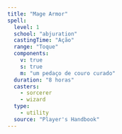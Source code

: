 ```yaml
---
title: "Mage Armor"
spell:
  level: 1
  school: "abjuration"
  castingTime: "Ação"
  range: "Toque"
  components:
    v: true
    s: true
    m: "um pedaço de couro curado"
  duration: "8 horas"
  casters:
    - sorcerer
    - wizard
  type:
    - utility
  source: "Player's Handbook"
---
```

